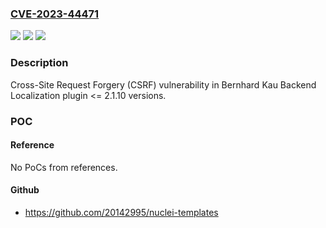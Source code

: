 ### [CVE-2023-44471](https://cve.mitre.org/cgi-bin/cvename.cgi?name=CVE-2023-44471)
![](https://img.shields.io/static/v1?label=Product&message=Backend%20Localization&color=blue)
![](https://img.shields.io/static/v1?label=Version&message=n%2Fa%3C%3D%202.1.10%20&color=brighgreen)
![](https://img.shields.io/static/v1?label=Vulnerability&message=CWE-352%20Cross-Site%20Request%20Forgery%20(CSRF)&color=brighgreen)

### Description

Cross-Site Request Forgery (CSRF) vulnerability in Bernhard Kau Backend Localization plugin <= 2.1.10 versions.

### POC

#### Reference
No PoCs from references.

#### Github
- https://github.com/20142995/nuclei-templates

